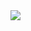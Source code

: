 <img align="center" src="https://24.media.tumblr.com/0be89f47305f8e6469ab86c7e5090d21/tumblr_n1m44pDdp21t0hdd4o1_500.gif"/>

